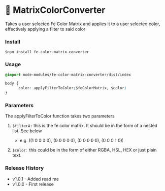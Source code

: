 # :rainbow: MatrixColorConverter
  Takes a user selected Fe Color Matrix and applies it to a user selected color, effectively applying a filter to said color


### Install

```shell
$npm install fe-color-matrix-converter
```
### Usage

```css
@import node-modules/fe-color-matrix-converter/dist/index

body {
      color: applyFilterToColor($feColorMatrix, $color)
}
```

### Parameters

The applyFilterToColor function takes two parameters

1. `$filterA:` this is the fe color matrix. It should be in the form of a nested list. See below
    * e.g. ((1 0 0 0 0), 
            (0 0 0 0 0),
            (0 0 0 0 0),
            (0 0 0 1 0))
          
2. `$color:` this could be in the form of either RGBA, HSL, HEX or just plain text. 

### Release History

* v1.0.1 - Added read me
* v1.0.0 - First release
